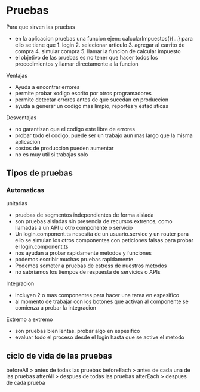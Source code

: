 # Pruebas
Para que sirven las pruebas
- en la aplicacion pruebas una funcion ejem: calcularImpuestos(){...} para ello se tiene que 1. login 2. selecionar articulo 3. agregar al carrito de compra 4. simular compra 5. llamar la funcion de calcular impuesto
- el objetivo de las pruebas es no tener que hacer todos los procedimientos y llamar directamente a la funcion 

Ventajas 
- Ayuda a encontrar errores
- permite probar xodigo escrito por otros programadores 
- permite detectar errores antes de que sucedan en produccion 
- ayuda a generar un codigo mas limpio, reportes y estadisticas 

Desventajas 
- no garantizan que el codigo este libre de errores 
- probar todo el codigo, puede ser un trabajo aun mas largo que la misma aplicacion 
- costos de produccion pueden aumentar
- no es muy util si trabajas solo 

## Tipos de pruebas
### Automaticas 
unitarias
- pruebas de segmentos independientes de forma aislada
- son pruebas aisladas sin presencia de recursos extrenos, como llamadas a un API u otro componente o servicio 
- Un login.component.ts nesesita de un usuario.service y un router para ello se simulan los otros componentes con peticiones falsas para probar el login.component.ts
- nos ayudan a probar rapidamente metodos y funciones 
- podemos escribir muchas pruebas rapidamente 
- Podemos someter a pruebas de estress de nuestros metodos 
- no sabriamos los tiempos de respuesta de servicios o APIs


Integracion
- incluyen 2 o mas componentes para hacer una tarea en espesifico 
- al momento de trabajar con los botones que activan al componente se comienza a probar la integracion 

Extremo a extremo
- son pruebas bien lentas. probar algo en espesifico 
- evaluar todo el proceso desde el login hasta que se active el metodo 


## ciclo de vida de las pruebas 
beforeAll > antes de todas las pruebas 
beforeEach > antes de cada una de las pruebas
afterAll > despues de todas las pruebas
afterEach > despues de cada prueba 







